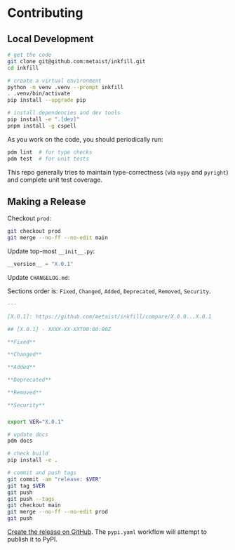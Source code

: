 # Contributing

## Local Development

```bash
# get the code
git clone git@github.com:metaist/inkfill.git
cd inkfill

# create a virtual environment
python -m venv .venv --prompt inkfill
. .venv/bin/activate
pip install --upgrade pip

# install dependencies and dev tools
pip install -e ".[dev]"
pnpm install -g cspell
```

As you work on the code, you should periodically run:

```bash
pdm lint  # for type checks
pdm test  # for unit tests
```

This repo generally tries to maintain type-correctness (via `mypy` and `pyright`) and complete unit test coverage.

## Making a Release

Checkout `prod`:

```bash
git checkout prod
git merge --no-ff --no-edit main
```

Update top-most `__init__.py`:

```python
__version__ = "X.0.1"
```

Update `CHANGELOG.md`:

Sections order is: `Fixed`, `Changed`, `Added`, `Deprecated`, `Removed`, `Security`.

```markdown
---

[X.0.1]: https://github.com/metaist/inkfill/compare/X.0.0...X.0.1

## [X.0.1] - XXXX-XX-XXT00:00:00Z

**Fixed**

**Changed**

**Added**

**Deprecated**

**Removed**

**Security**
```

###

```bash
export VER="X.0.1"

# update docs
pdm docs

# check build
pip install -e .

# commit and push tags
git commit -am "release: $VER"
git tag $VER
git push
git push --tags
git checkout main
git merge --no-ff --no-edit prod
git push
```

[Create the release on GitHub](https://github.com/metaist/inkfill/releases/new). The `pypi.yaml` workflow will attempt to publish it to PyPI.
